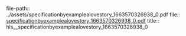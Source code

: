 file-path:: ../assets/specificationbyexamplealovestory_1663570326938_0.pdf
file:: [specificationbyexamplealovestory_1663570326938_0.pdf](../assets/specificationbyexamplealovestory_1663570326938_0.pdf)
title:: hls__specificationbyexamplealovestory_1663570326938_0
